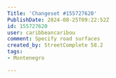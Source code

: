 ```yaml
---
Title: 'Changeset #155727620'
PublishDate: 2024-08-25T09:22:52Z
id: 155727620
user: caribbeancaribou
comment: Specify road surfaces
created_by: StreetComplete 58.2
tags:
- Montenegro

---
```

